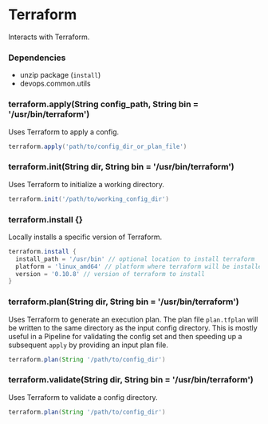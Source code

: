 # Terraform

Interacts with Terraform.

### Dependencies

- unzip package (`install`)
- devops.common.utils

### terraform.apply(String config_path, String bin = '/usr/bin/terraform')
Uses Terraform to apply a config.

```groovy
terraform.apply('path/to/config_dir_or_plan_file')
```

### terraform.init(String dir, String bin = '/usr/bin/terraform')
Uses Terraform to initialize a working directory.

```groovy
terraform.init('/path/to/working_config_dir')
```

### terraform.install {}
Locally installs a specific version of Terraform.

```groovy
terraform.install {
  install_path = '/usr/bin' // optional location to install terraform
  platform = 'linux_amd64' // platform where terraform will be installed
  version = '0.10.8' // version of terraform to install
}
```

### terraform.plan(String dir, String bin = '/usr/bin/terraform')
Uses Terraform to generate an execution plan. The plan file `plan.tfplan` will be written to the same directory as the input config directory. This is mostly useful in a Pipeline for validating the config set and then speeding up a subsequent `apply` by providing an input plan file.

```groovy
terraform.plan(String '/path/to/config_dir')
```

### terraform.validate(String dir, String bin = '/usr/bin/terraform')
Uses Terraform to validate a config directory.

```groovy
terraform.plan(String '/path/to/config_dir')
```
